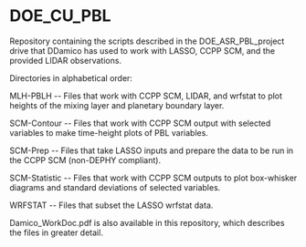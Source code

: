 # DOE_CU_PBL
Repository containing the scripts described in the DOE_ASR_PBL_project drive that DDamico has used to work with LASSO, CCPP SCM, and the provided LIDAR observations.

Directories in alphabetical order:

MLH-PBLH -- Files that work with CCPP SCM, LIDAR, and wrfstat to plot heights of the mixing layer and planetary boundary layer.

SCM-Contour -- Files that work with CCPP SCM output with selected variables to make time-height plots of PBL variables.

SCM-Prep -- Files that take LASSO inputs and prepare the data to be run in the CCPP SCM (non-DEPHY compliant).

SCM-Statistic -- Files that work with CCPP SCM outputs to plot box-whisker diagrams and standard deviations of selected variables.

WRFSTAT -- Files that subset the LASSO wrfstat data.


Damico_WorkDoc.pdf is also available in this repository, which describes the files in greater detail.
